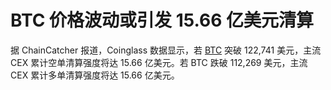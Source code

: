 # BTC 价格波动或引发 15.66 亿美元清算

 据 ChainCatcher 报道，Coinglass 数据显示，若
[BTC](/trade/BTC_USDT?contentId=28404131337498) 突破 122,741 美元，主流 CEX
累计空单清算强度将达 15.66 亿美元。若 BTC 跌破 112,269 美元，主流 CEX 累计多单清算强度将达 15.66 亿美元。

